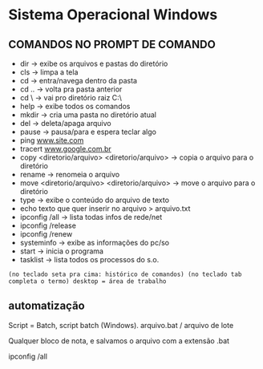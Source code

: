 Sistema Operacional Windows
============================

COMANDOS NO PROMPT DE COMANDO
------------------------------


* dir -> exibe os arquivos e pastas do diretório 
* cls -> limpa a tela 
* cd <pasta> -> entra/navega dentro da pasta 
* cd .. -> volta pra pasta anterior
* cd \ -> vai pro diretório raiz C:\
* help -> exibe todos os comandos
* mkdir <nome> -> cria uma pasta no diretório atual
* del <nome> -> deleta/apaga arquivo
* pause -> pausa/para e espera teclar algo
* ping www.site.com
* tracert www.google.com.br
* copy <diretorio/arquivo> <diretorio/arquivo> -> copia o arquivo para o diretório
* rename <arquivo-nome> <arquivo-novo-nome> -> renomeia o arquivo 
* move <diretorio/arquivo> <diretorio/arquivo> -> move o arquivo para o diretório
* type <arquivo-de-texto> -> exibe o conteúdo do arquivo de texto
* echo texto que quer inserir no arquivo  > arquivo.txt
* ipconfig /all -> lista todas infos de rede/net
* ipconfig /release
* ipconfig /renew 
* systeminfo -> exibe as informações do pc/so
* start <programa> -> inicia o programa 
* tasklist -> lista todos os processos do s.o.


`(no teclado seta pra cima: histórico de comandos)
(no teclado tab completa o termo)
desktop = área de trabalho`

automatização
---------------

Script = Batch, script batch (Windows).
arquivo.bat / arquivo de lote

Qualquer bloco de nota, e salvamos o arquivo
com a extensão .bat






ipconfig /all